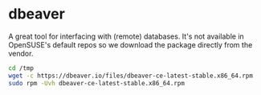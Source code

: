 dbeaver
=======

A great tool for interfacing with (remote) databases. It's not available in OpenSUSE's default repos so we download the package directly from the vendor.

```sh
cd /tmp
wget -c https://dbeaver.io/files/dbeaver-ce-latest-stable.x86_64.rpm
sudo rpm -Uvh dbeaver-ce-latest-stable.x86_64.rpm
```

